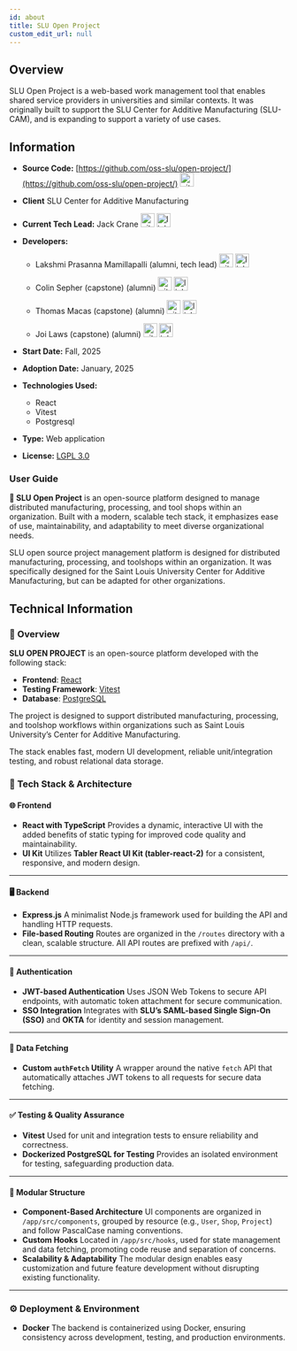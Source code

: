 ```yaml
---
id: about
title: SLU Open Project
custom_edit_url: null
---
```


## Overview

SLU Open Project is a web-based work management tool that enables shared service providers in universities and similar contexts. It was originally built to support the SLU Center for Additive Manufacturing (SLU-CAM), and is expanding to support a variety of use cases.

## Information

- **Source Code:** [https://github.com/oss-slu/open-project/](https://github.com/oss-slu/open-project/) [<img src="/img/git-alt.svg" alt="git" width="25" height="25" />](https://github.com/oss-slu/open-project/)
- **Client** SLU Center for Additive Manufacturing
- **Current Tech Lead:** Jack Crane [<img src="/img/github.svg" alt="github" width="25" height="25" />](https://github.com/jackcrane) [<img src="/img/linkedin.svg" alt="linkedin" width="25" height="25" />](https://www.linkedin.com/in/jackcranee/)
- **Developers:**

  - Lakshmi Prasanna Mamillapalli (alumni, tech lead) [<img src="/img/github.svg" alt="github" width="25" height="25" />](https://github.com/lmamillapalli786) [<img src="/img/linkedin.svg" alt="linkedin" width="25" height="25" />](https://www.linkedin.com/in/lakshmiprasana784/)

  - Colin Sepher (capstone) (alumni) [<img src="/img/github.svg" alt="github" width="25" height="25" />](https://github.com/colinseper) [<img src="/img/linkedin.svg" alt="linkedin" width="25" height="25" />](https://www.linkedin.com/in/colin-seper/)

  - Thomas Macas (capstone) (alumni) [<img src="/img/github.svg" alt="github" width="25" height="25" />](https://github.com/ThomasMacas) [<img src="/img/linkedin.svg" alt="linkedin" width="25" height="25" />](https://www.linkedin.com/in/thomas-macas-3730a7251/)

  - Joi Laws (capstone) (alumni) [<img src="/img/github.svg" alt="github" width="25" height="25" />](https://github.com/lawsj) [<img src="/img/linkedin.svg" alt="linkedin" width="25" height="25" />](https://www.linkedin.com/in/joijanaelaws/)

- **Start Date:** Fall, 2025
- **Adoption Date:** January, 2025
- **Technologies Used:**
  - React
  - Vitest
  - Postgresql
- **Type:** Web application
- **License:** [LGPL 3.0](https://opensource.org/license/lgpl-3-0)

### User Guide

**🚀 SLU Open Project** is an open-source platform designed to manage distributed manufacturing, processing, and tool shops within an organization. Built with a modern, scalable tech stack, it emphasizes ease of use, maintainability, and adaptability to meet diverse organizational needs.

SLU open source project management platform is designed for distributed manufacturing, processing, and toolshops within an organization. It was specifically designed for the Saint Louis University Center for Additive Manufacturing, but can be adapted for other organizations.

## Technical Information

### 📘 Overview

**SLU OPEN PROJECT** is an open-source platform developed with the following stack:

- **Frontend**: [React](https://reactjs.org/)
- **Testing Framework**: [Vitest](https://vitest.dev/)
- **Database**: [PostgreSQL](https://www.postgresql.org/)

The project is designed to support distributed manufacturing, processing, and toolshop workflows within organizations such as Saint Louis University’s Center for Additive Manufacturing.

The stack enables fast, modern UI development, reliable unit/integration testing, and robust relational data storage.

### 🧱 Tech Stack & Architecture

#### 🌐 Frontend

- **React with TypeScript**
  Provides a dynamic, interactive UI with the added benefits of static typing for improved code quality and maintainability.
- **UI Kit**
  Utilizes **Tabler React UI Kit (tabler-react-2)** for a consistent, responsive, and modern design.

---

#### 🖥 Backend

- **Express.js**
  A minimalist Node.js framework used for building the API and handling HTTP requests.
- **File-based Routing**
  Routes are organized in the `/routes` directory with a clean, scalable structure. All API routes are prefixed with `/api/`.

---

#### 🔐 Authentication

- **JWT-based Authentication**
  Uses JSON Web Tokens to secure API endpoints, with automatic token attachment for secure communication.
- **SSO Integration**
  Integrates with **SLU’s SAML-based Single Sign-On (SSO)** and **OKTA** for identity and session management.

---

#### 🔄 Data Fetching

- **Custom `authFetch` Utility**
  A wrapper around the native `fetch` API that automatically attaches JWT tokens to all requests for secure data fetching.

---

#### ✅ Testing & Quality Assurance

- **Vitest**
  Used for unit and integration tests to ensure reliability and correctness.
- **Dockerized PostgreSQL for Testing**
  Provides an isolated environment for testing, safeguarding production data.

---

#### 🧩 Modular Structure

- **Component-Based Architecture**
  UI components are organized in `/app/src/components`, grouped by resource (e.g., `User`, `Shop`, `Project`) and follow PascalCase naming conventions.
- **Custom Hooks**
  Located in `/app/src/hooks`, used for state management and data fetching, promoting code reuse and separation of concerns.
- **Scalability & Adaptability**
  The modular design enables easy customization and future feature development without disrupting existing functionality.

---

### ⚙️ Deployment & Environment

- **Docker**
  The backend is containerized using Docker, ensuring consistency across development, testing, and production environments.
